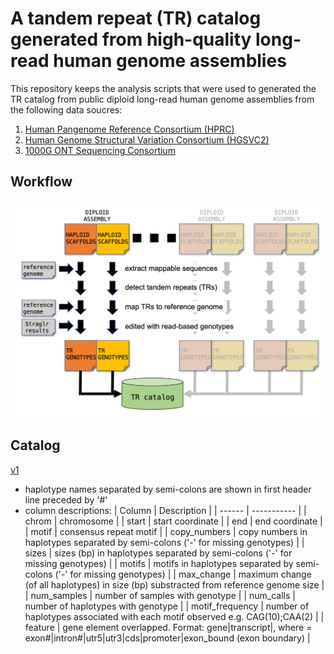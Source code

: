 # A tandem repeat (TR) catalog generated from high-quality long-read human genome assemblies
This repository keeps the analysis scripts that were used to generated the TR catalog from public diploid long-read human genome assemblies from the following data soucres:
1. [Human Pangenome Reference Consortium (HPRC)](https://humanpangenome.org/)
2. [Human Genome Structural Variation Consortium (HGSVC2)](https://www.internationalgenome.org/human-genome-structural-variation-consortium/)
3. [1000G ONT Sequencing Consortium](https://millerlaboratory.com/1000G-ONT.html)

## Workflow
![workflow](1b_300_cropped.png)

## Catalog
[v1](https://zenodo.org/records/11522276)
- haplotype names separated by semi-colons are shown in first header line preceded by '#'
- column descriptions:
| Column | Description |
| ------ | ----------- |
| chrom | chromosome |
| start | start coordinate |
| end | end coordinate |
| motif | consensus repeat motif |
| copy_numbers | copy numbers in haplotypes separated by semi-colons ('-' for missing genotypes) |
| sizes | sizes (bp) in haplotypes separated by semi-colons  ('-' for missing genotypes) |
| motifs | motifs in haplotypes separated by semi-colons  ('-' for missing genotypes) |
| max_change | maximum change (of all haplotypes) in size (bp) substracted from reference genome size |
| num_samples | number of samples with genotype |
| num_calls | number of haplotypes with genotype |
| motif_frequency | number of haplotypes associated with each motif observed e.g. CAG(10);CAA(2) |
| feature | gene element overlapped. Format: gene\|transcript\|<element>, where <element> = exon#\|intron#\|utr5\|utr3\|cds\|promoter\|exon_bound (exon boundary) |
